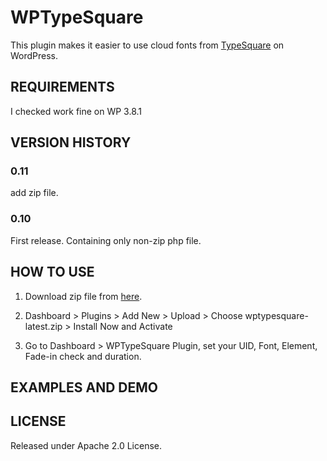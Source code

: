 WPTypeSquare
============
This plugin makes it easier to use cloud fonts from [TypeSquare](http://typesquare.com) on WordPress.

REQUIREMENTS
----------------
I checked work fine on WP 3.8.1


VERSION HISTORY
----------------
### 0.11
add zip file.

### 0.10
First release.
Containing only non-zip php file.


HOW TO USE
----------------
1. Download zip file from [here](https://github.com/kanzmrsw/WPTypeSquare/blob/master/wptypesquare-latest.zip?raw=true).

2. Dashboard > Plugins > Add New > Upload >
 Choose wptypesquare-latest.zip > Install Now and Activate 

3. Go to Dashboard > WPTypeSquare Plugin,
set your UID, Font, Element, Fade-in check and duration.


EXAMPLES AND DEMO
----------------


LICENSE
----------------
Released under Apache 2.0 License.
